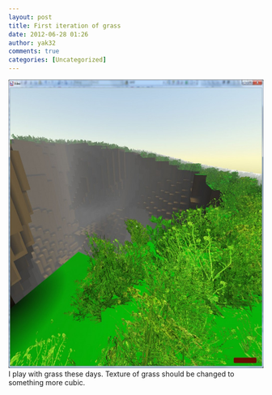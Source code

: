 ```yaml
---
layout: post
title: First iteration of grass
date: 2012-06-28 01:26
author: yak32
comments: true
categories: [Uncategorized]
---
```

<a href="/images/uploads/2012/06/tarta_grass.jpg"><img class="alignnone size-large wp-image-197" title="tarta_grass" src="/images/uploads/2012/06/tarta_grass-1024x839.jpg" alt="" width="695" height="569" /></a>
I play with grass these days. Texture of grass should be changed to something more cubic.

